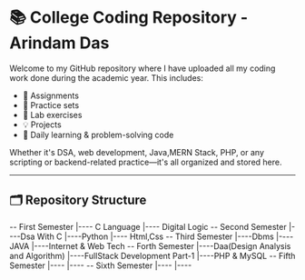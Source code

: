 # 📚 College Coding Repository - Arindam Das

Welcome to my GitHub repository where I have uploaded all my coding work done during the academic year. This includes:

- 📝 Assignments
- 🧠 Practice sets
- 📘 Lab exercises
- 💡 Projects
- 📌 Daily learning & problem-solving code

Whether it's DSA, web development, Java,MERN Stack, PHP, or any scripting or backend-related practice—it's all organized and stored here.

---

## 🗂 Repository Structure
-- First  Semester
  |---- C Language
  |---- Digital Logic
-- Second Semester
  |----Dsa With C
  |----Python 
  |---- Html,Css 
-- Third  Semester
  |----Dbms
  |----JAVA
  |----Internet & Web Tech
-- Forth  Semester
  |----Daa(Design Analysis and Algorithm)
  |----FullStack Development Part-1
  |----PHP & MySQL 
-- Fifth  Semester
|----
|----
-- Sixth  Semester
|----
|----



